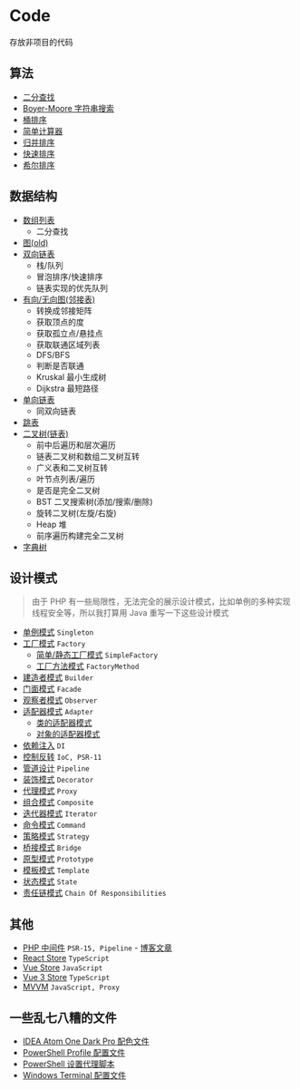 # Code

存放非项目的代码

## 算法

- [二分查找](https://github.com/syfxlin/code/tree/master/algorithm/src/binarySearchDemo)
- [Boyer-Moore 字符串搜索](https://github.com/syfxlin/code/tree/master/algorithm/src/boyerMooreDemo)
- [桶排序](https://github.com/syfxlin/code/tree/master/algorithm/src/bucketSortDemo)
- [简单计算器](https://github.com/syfxlin/code/tree/master/algorithm/src/calculatorDemo)
- [归并排序](https://github.com/syfxlin/code/tree/master/algorithm/src/mergeSortDemo)
- [快速排序](https://github.com/syfxlin/code/tree/master/algorithm/src/quickSortDemo)
- [希尔排序](https://github.com/syfxlin/code/tree/master/algorithm/src/shellSortDemo)

## 数据结构

- [数组列表](https://github.com/syfxlin/code/tree/master/data-struct/src/MyArrayListDemo)
  - 二分查找
- [图(old)](https://github.com/syfxlin/code/tree/master/data-struct/src/MyGraphDemo)
- [双向链表](https://github.com/syfxlin/code/tree/master/data-struct/src/MyLinkedListDemo)
  - 栈/队列
  - 冒泡排序/快速排序
  - 链表实现的优先队列
- [有向/无向图(邻接表)](https://github.com/syfxlin/code/tree/master/data-struct/src/MyNewGraphDemo)
  - 转换成邻接矩阵
  - 获取顶点的度
  - 获取孤立点/悬挂点
  - 获取联通区域列表
  - DFS/BFS
  - 判断是否联通
  - Kruskal 最小生成树
  - Dijkstra 最短路径
- [单向链表](https://github.com/syfxlin/code/tree/master/data-struct/src/MySingleLinkedListDemo)
  - 同双向链表
- [跳表](https://github.com/syfxlin/code/tree/master/data-struct/src/MySkipListDemo)
- [二叉树(链表)](https://github.com/syfxlin/code/tree/master/data-struct/src/MyTreeDemo)
  - 前中后遍历和层次遍历
  - 链表二叉树和数组二叉树互转
  - 广义表和二叉树互转
  - 叶节点列表/遍历
  - 是否是完全二叉树
  - BST 二叉搜索树(添加/搜索/删除)
  - 旋转二叉树(左旋/右旋)
  - Heap 堆
  - 前序遍历构建完全二叉树
- [字典树](https://github.com/syfxlin/code/tree/master/data-struct/src/MyTrieTreeDemo)

## 设计模式

> 由于 PHP 有一些局限性，无法完全的展示设计模式，比如单例的多种实现线程安全等，所以我打算用 Java 重写一下这些设计模式

- [单例模式](https://github.com/syfxlin/code/tree/master/design-pattern-php/Singleton) `Singleton`
- [工厂模式](https://github.com/syfxlin/code/tree/master/design-pattern-php/Factory) `Factory`
  - [简单/静态工厂模式](https://github.com/syfxlin/code/blob/master/design-pattern-php/Factory/SimpleFactory.php) `SimpleFactory`
  - [工厂方法模式](https://github.com/syfxlin/code/blob/master/design-pattern-php/Factory/FactoryMethod.php) `FactoryMethod`
- [建造者模式](https://github.com/syfxlin/code/tree/master/design-pattern-php/Builder) `Builder`
- [门面模式](https://github.com/syfxlin/code/tree/master/design-pattern-php/Facade) `Facade`
- [观察者模式](https://github.com/syfxlin/code/tree/master/design-pattern-php/Observer) `Observer`
- [适配器模式](https://github.com/syfxlin/code/tree/master/design-pattern-php/Adapter) `Adapter`
  - [类的适配器模式](https://github.com/syfxlin/code/tree/master/design-pattern-php/Adapter/ClassAdapter.php)
  - [对象的适配器模式](https://github.com/syfxlin/code/tree/master/design-pattern-php/Adapter/ObjectAdapter.php)
- [依赖注入](https://github.com/syfxlin/code/tree/master/design-pattern-php/DI) `DI`
- [控制反转](https://github.com/syfxlin/code/tree/master/design-pattern-php/IoC) `IoC, PSR-11`
- [管道设计](https://github.com/syfxlin/code/tree/master/design-pattern-php/Pipeline) `Pipeline`
- [装饰模式](https://github.com/syfxlin/code/tree/master/design-pattern-php/Decorator) `Decorator`
- [代理模式](https://github.com/syfxlin/code/tree/master/design-pattern-php/Proxy) `Proxy`
- [组合模式](https://github.com/syfxlin/code/tree/master/design-pattern-php/Composite) `Composite`
- [迭代器模式](https://github.com/syfxlin/code/tree/master/design-pattern-php/Iterator) `Iterator`
- [命令模式](https://github.com/syfxlin/code/tree/master/design-pattern-php/Command) `Command`
- [策略模式](https://github.com/syfxlin/code/tree/master/design-pattern-php/Strategy) `Strategy`
- [桥接模式](https://github.com/syfxlin/code/tree/master/design-pattern-php/Bridge) `Bridge`
- [原型模式](https://github.com/syfxlin/code/tree/master/design-pattern-php/Prototype) `Prototype`
- [模板模式](https://github.com/syfxlin/code/tree/master/design-pattern-php/Template) `Template`
- [状态模式](https://github.com/syfxlin/code/tree/master/design-pattern-php/State) `State`
- [责任链模式](https://github.com/syfxlin/code/tree/master/design-pattern-php/ChainOfResponsibilities) `Chain Of Responsibilities`

## 其他

- [PHP 中间件](https://github.com/syfxlin/blog-code/tree/master/php-middleware) `PSR-15, Pipeline` - [博客文章](https://blog.ixk.me/middleware-implementation-with-php.html)
- [React Store](https://github.com/syfxlin/blog-code/tree/master/react-store) `TypeScript`
- [Vue Store](https://github.com/syfxlin/blog-code/tree/master/vue-store) `JavaScript`
- [Vue 3 Store](https://github.com/syfxlin/code/tree/master/vue3-ts-store) `TypeScript`
- [MVVM](https://github.com/syfxlin/code/tree/master/MVVM) `JavaScript, Proxy`

## 一些乱七八糟的文件

- [IDEA Atom One Dark Pro 配色文件](https://github.com/syfxlin/blog-code/tree/master/other/Atom-One-Dark-Pro.icls)
- [PowerShell Profile 配置文件](https://github.com/syfxlin/blog-code/tree/master/other/posh-profile.ps1)
- [PowerShell 设置代理脚本](https://github.com/syfxlin/blog-code/tree/master/other/posh-proxy.ps1)
- [Windows Terminal 配置文件](https://github.com/syfxlin/blog-code/tree/master/other/windows-terminal-profile.json)
